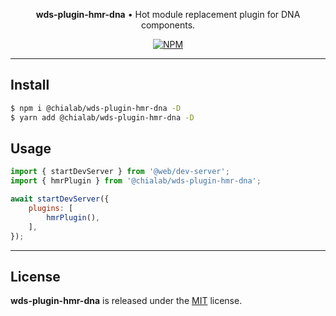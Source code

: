 <p align="center">
    <strong>wds-plugin-hmr-dna</strong> • Hot module replacement plugin for DNA components.
</p>

<p align="center">
    <a href="https://www.npmjs.com/package/@chialab/wds-plugin-hmr-dna"><img alt="NPM" src="https://img.shields.io/npm/v/@chialab/wds-plugin-hmr-dna.svg?style=flat-square"></a>
</p>

---

## Install

```sh
$ npm i @chialab/wds-plugin-hmr-dna -D
$ yarn add @chialab/wds-plugin-hmr-dna -D
```

## Usage

```js
import { startDevServer } from '@web/dev-server';
import { hmrPlugin } from '@chialab/wds-plugin-hmr-dna';

await startDevServer({
    plugins: [
        hmrPlugin(),
    ],
});
```

---

## License

**wds-plugin-hmr-dna** is released under the [MIT](https://github.com/chialab/rna/blob/main/packages/wds-plugin-hmr-dna/LICENSE) license.
